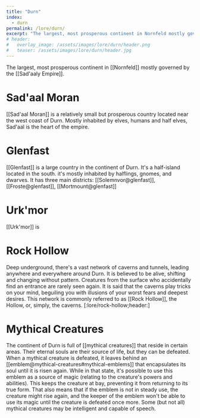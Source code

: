 ```yaml
---
title: "Durn"
index:
  - durn
permalink: /lore/durn/
excerpt: "The largest, most prosperous continent in Nornfeld mostly governed by the Sad'aaly Empire."
# header:
#   overlay_image: /assets/images/lore/durn/header.png
#   teaser: /assets/images/lore/durn/header.jpg
---
```

The largest, most prosperous continent in [[Nornfeld]] mostly governed by the [[Sad'aaly Empire]].

# Sad'aal Moran
[[Sad'aal Moran]] is a relatively small but prosperous country located near the west coast of Durn. Mostly inhabited by elves, humans and half elves, Sad'aal is the heart of the empire.

# Glenfast
[[Glenfast]] is a large country in the continent of Durn.
It's a half-island located in the south. it's mostly inhabited by halflings, gnomes, and dwarves.
It has three main districts: [[Solemnvor@glenfast]], [[Froste@glenfast]], [[Mortmount@glenfast]]

# Urk'mor
[[Urk'mor]] is 

# Rock Hollow
Deep underground, there's a vast network of caverns and tunnels, leading anywhere and everywhere around Durn. It is believed to be alive, shifting and changing without pattern. Creatures from the surface who accidentally find an entrance are rarely seen again. It is said that the caverns play tricks on your mind, beguiling you with illusions of your worst fears and deepest desires.
This network is commonly referred to as [[Rock Hollow]], the Hollow, or, simply, the caverns.
[:lore/rock-hollow;header:]

# Mythical Creatures
The continent of Durn is full of [[mythical creatures]] that reside in certain areas. Their eternal souls are their source of life, but they can be defeated. When a mythical creature is defeated, it leaves behind an [[emblem@mythical-creatures#mythical-emblems]] that encapsulates its soul until it is risen again. While in that state, it's possible to use this emblem as a source of magic (relating to the creature's powers and abilities). This keeps the creature at bay, preventing it from returning to its true form. That also means that if the emblem is not in steady use, the creature might rise again, and the keeper of the emblem won't be able to use its magic until the creature is defeated once more.
Some (but not all) mythical creatures may be intelligent and capable of speech.

